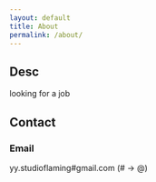 ```yaml
---
layout: default
title: About
permalink: /about/
---
```


## Desc
looking for a job

## Contact

### Email
yy.studioflaming#gmail.com (# -> @)
